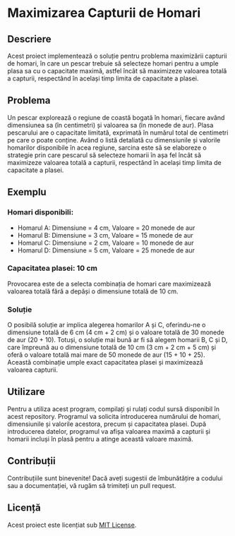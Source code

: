 # Maximizarea Capturii de Homari

## Descriere
Acest proiect implementează o soluție pentru problema maximizării capturii de homari, în care un pescar trebuie să selecteze homari pentru a umple plasa sa cu o capacitate maximă, astfel încât să maximizeze valoarea totală a capturii, respectând în același timp limita de capacitate a plasei.

## Problema
Un pescar explorează o regiune de coastă bogată în homari, fiecare având dimensiunea sa (în centimetri) și valoarea sa (în monede de aur). Plasa pescarului are o capacitate limitată, exprimată în numărul total de centimetri pe care o poate conține. Având o listă detaliată cu dimensiunile și valorile homarilor disponibile în acea regiune, sarcina este să se elaboreze o strategie prin care pescarul să selecteze homarii în așa fel încât să maximizeze valoarea totală a capturii, respectând în același timp limita de capacitate a plasei.

## Exemplu
### Homari disponibili:
- Homarul A: Dimensiune = 4 cm, Valoare = 20 monede de aur
- Homarul B: Dimensiune = 3 cm, Valoare = 15 monede de aur
- Homarul C: Dimensiune = 2 cm, Valoare = 10 monede de aur
- Homarul D: Dimensiune = 5 cm, Valoare = 25 monede de aur

### Capacitatea plasei: 10 cm

Provocarea este de a selecta combinația de homari care maximizează valoarea totală fără a depăși o dimensiune totală de 10 cm.

### Soluție
O posibilă soluție ar implica alegerea homarilor A și C, oferindu-ne o dimensiune totală de 6 cm (4 cm + 2 cm) și o valoare totală de 30 monede de aur (20 + 10). Totuși, o soluție mai bună ar fi să alegem homarii B, C și D, care împreună au o dimensiune totală de 10 cm (3 cm + 2 cm + 5 cm) și oferă o valoare totală mai mare de 50 monede de aur (15 + 10 + 25). Această combinație umple exact capacitatea plasei și maximizează valoarea capturii.

## Utilizare
Pentru a utiliza acest program, compilați și rulați codul sursă disponibil în acest repository. Programul va solicita introducerea numărului de homari, dimensiunile și valorile acestora, precum și capacitatea plasei. După introducerea datelor, programul va afișa valoarea maximă a capturii și homarii incluși în plasă pentru a atinge această valoare maximă.

## Contribuții
Contribuțiile sunt binevenite! Dacă aveți sugestii de îmbunătățire a codului sau a documentației, vă rugăm să trimiteți un pull request.

## Licență
Acest proiect este licențiat sub [MIT License](LICENSE).
